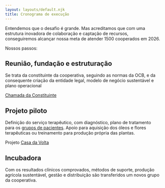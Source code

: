 ```yaml
---
layout: layouts/default.njk
title: Cronograma de execução
---
```

Entendemos que o desafio é grande. Mas acreditamos que com uma estrutura inovadora de colaboração e captação de recursos, conseguiremos alcançar nossa meta de atender 1500 cooperados em 2026. 

Nossos passos: 

## Reunião, fundação e estruturação
Se trata da constituinte da cooperativa, seguindo as normas da OCB, e da consequente criação da entidade legal, modelo de negócio sustentável e plano operacional
 
[Chamada da Constituinte](#) 

## Projeto piloto
Definição do serviço terapêutico, com diagnóstico, plano de tratamento para os [grupos de pacientes](#). Apoio para aquisição dos óleos e flores terapêuticas ou treinamento para produção própria das plantas. 

Projeto [Casa da Volta](#) 

## Incubadora 
Com os resultados clínicos comprovados, métodos de suporte, produção agrícola sustentável, gestão e distribuição são transferidos um novos grupo da cooperativa.  
